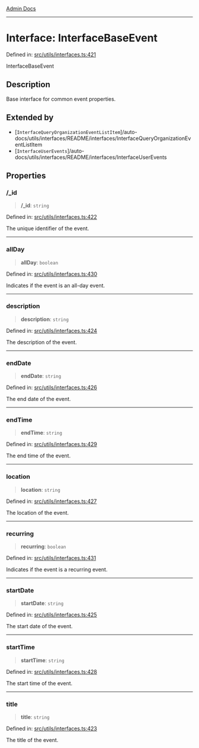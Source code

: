 [Admin Docs](/)

***

# Interface: InterfaceBaseEvent

Defined in: [src/utils/interfaces.ts:421](https://github.com/PalisadoesFoundation/talawa-admin/blob/main/src/utils/interfaces.ts#L421)

InterfaceBaseEvent

## Description

Base interface for common event properties.

## Extended by

- [`InterfaceQueryOrganizationEventListItem`]/auto-docs/utils/interfaces/README/interfaces/InterfaceQueryOrganizationEventListItem
- [`InterfaceUserEvents`]/auto-docs/utils/interfaces/README/interfaces/InterfaceUserEvents

## Properties

### /_id

> **/_id**: `string`

Defined in: [src/utils/interfaces.ts:422](https://github.com/PalisadoesFoundation/talawa-admin/blob/main/src/utils/interfaces.ts#L422)

The unique identifier of the event.

***

### allDay

> **allDay**: `boolean`

Defined in: [src/utils/interfaces.ts:430](https://github.com/PalisadoesFoundation/talawa-admin/blob/main/src/utils/interfaces.ts#L430)

Indicates if the event is an all-day event.

***

### description

> **description**: `string`

Defined in: [src/utils/interfaces.ts:424](https://github.com/PalisadoesFoundation/talawa-admin/blob/main/src/utils/interfaces.ts#L424)

The description of the event.

***

### endDate

> **endDate**: `string`

Defined in: [src/utils/interfaces.ts:426](https://github.com/PalisadoesFoundation/talawa-admin/blob/main/src/utils/interfaces.ts#L426)

The end date of the event.

***

### endTime

> **endTime**: `string`

Defined in: [src/utils/interfaces.ts:429](https://github.com/PalisadoesFoundation/talawa-admin/blob/main/src/utils/interfaces.ts#L429)

The end time of the event.

***

### location

> **location**: `string`

Defined in: [src/utils/interfaces.ts:427](https://github.com/PalisadoesFoundation/talawa-admin/blob/main/src/utils/interfaces.ts#L427)

The location of the event.

***

### recurring

> **recurring**: `boolean`

Defined in: [src/utils/interfaces.ts:431](https://github.com/PalisadoesFoundation/talawa-admin/blob/main/src/utils/interfaces.ts#L431)

Indicates if the event is a recurring event.

***

### startDate

> **startDate**: `string`

Defined in: [src/utils/interfaces.ts:425](https://github.com/PalisadoesFoundation/talawa-admin/blob/main/src/utils/interfaces.ts#L425)

The start date of the event.

***

### startTime

> **startTime**: `string`

Defined in: [src/utils/interfaces.ts:428](https://github.com/PalisadoesFoundation/talawa-admin/blob/main/src/utils/interfaces.ts#L428)

The start time of the event.

***

### title

> **title**: `string`

Defined in: [src/utils/interfaces.ts:423](https://github.com/PalisadoesFoundation/talawa-admin/blob/main/src/utils/interfaces.ts#L423)

The title of the event.

